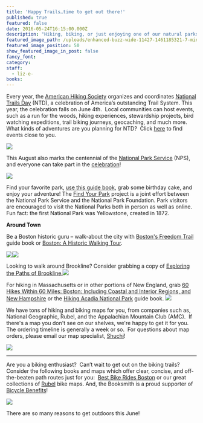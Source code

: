 ```yaml
---
title: 'Happy Trails…time to get out there!'
published: true
featured: false
date: 2016-05-24T16:15:00.000Z
description: "Hiking, biking, or just enjoying one of our natural parks. 'Tis the season to get out there!"
featured_image_path: /uploads/enhanced-buzz-wide-11427-1461185321-7-min.jpg
featured_image_position: 50
show_featured_image_in_post: false
fancy_font:
category:
staff:
  - liz-e-
books:
---
```



Every year, the [American Hiking Society](http://www.americanhiking.org/about-us/) organizes and coordinates [National Trails Day](http://nationaltrailsday.americanhiking.org/) (NTD), a celebration of America’s outstanding Trail System. This year, the celebration falls on June 4th.  Local communities can host events, such as a run for the woods, hiking experiences, stewardship projects, bird watching expeditions, trail biking journeys, geocaching, and much more.  What kinds of adventures are you planning for NTD?  Click [here](http://nationaltrailsday.americanhiking.org/events/#page-1) to find events close to you.

![](/uploads/versions/travel-section-compressor---x----3264-2448x---.jpg)

This August also marks the centennial of the [National Park Service](https://www.nps.gov/index.htm) (NPS), and everyone can take part in the [celebration](https://www.nps.gov/subjects/centennial/index.htm)!

![](/uploads/versions/guide-to-national-parks-of-united-states---x----237-400x---.jpg)

Find your favorite park, [use this guide book](http://www.brooklinebooksmith-shop.com/book/9781426216510), grab some birthday cake, and enjoy your adventure! The [Find Your Park](http://findyourpark.com/) project is a joint effort between the National Park Service and the National Park Foundation. Park visitors are encouraged to visit the National Parks both in person as well as online. Fun fact: the first National Park was Yellowstone, created in 1872.

**Around Town**

Be a Boston historic guru – walk-about the city with [Boston's Freedom Trail](http://www.brooklinebooksmith-shop.com/book/9780762772988) guide book or [Boston: A Historic Walking Tour](http://www.brooklinebooksmith-shop.com/book/9780738599366).

[![](/uploads/versions/boston-s-freedom-trail---x----275-400x---.jpg)](http://www.brooklinebooksmith-shop.com/book/9780762772988)[![](/uploads/versions/boston-hist-guide---x----278-400x---.jpg)](http://www.brooklinebooksmith-shop.com/book/9780738599366)

Looking to walk around Brookline? Consider grabbing a copy of [Exploring the Paths of Brookline.![](/uploads/versions/exploring-paths-brookline---x----100-189x---.jpg)](http://www.brooklinebooksmith-shop.com/product/exploring-paths-brookline-pehlke-linda-olsen)

For hiking in Massachusetts or in other portions of New England, grab [60 Hikes Within 60 Miles: Boston: Including Coastal and Interior Regions, and New Hampshire](http://www.brooklinebooksmith-shop.com/book/9780897326360) or the [Hiking Acadia National Park](http://www.brooklinebooksmith-shop.com/book/9781493016617) guide book. [![](/uploads/versions/60-hikes-boston---x----269-400x---.jpg)](http://www.brooklinebooksmith-shop.com/book/9780897326360)

We have tons of hiking and biking maps for you, from companies such as, National Geographic, Rubel, and the Appalachian Mountain Club (AMC).  If there's a map you don't see on our shelves, we're happy to get it for you.  The ordering timeline is generally a week or so.  For questions about map orders, please email our map specialist, [Shuchi](javascript:void(location.href='mailto:'+String.fromCharCode(115,104,117,99,104,105,64,98,114,111,111,107,108,105,110,101,98,111,111,107,115,109,105,116,104,46,99,111,109)))!

[![](/uploads/versions/map-nh---x----184-400x---.jpg)](http://www.brooklinebooksmith-shop.com/book/9781566954655)

---

Are you a biking enthusiast?  Can’t wait to get out on the biking trails?  Consider the following books and maps which offer clear, concise, and off-the-beaten path routes just for you:  [Best Bike Rides Boston](http://www.brooklinebooksmith-shop.com/book/9780762746941) or our great collections of [Rubel](http://www.bikemaps.com/regmaps.htm) bike maps. And, the Booksmith is a proud supporter of [Bicycle Benefits](http://www.bicyclebenefits.org/#/home)!

![](/uploads/versions/wmacov---x----151-300x---.gif)

There are so many reasons to get outdoors this June!